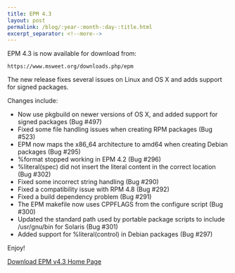 ```yaml
---
title: EPM 4.3
layout: post
permalink: /blog/:year-:month-:day-:title.html
excerpt_separator: <!--more-->
---
```


EPM 4.3 is now available for download from:

    https://www.msweet.org/downloads.php/epm

The new release fixes several issues on Linux and OS X and adds support for signed packages.

<!--more-->
Changes include:

- Now use pkgbuild on newer versions of OS X, and added support for signed packages (Bug #497)
- Fixed some file handling issues when creating RPM packages (Bug #523)
- EPM now maps the x86_64 architecture to amd64 when creating Debian packages (Bug #295)
- %format stopped working in EPM 4.2 (Bug #296)
- %literal(spec) did not insert the literal content in the correct location (Bug #302)
- Fixed some incorrect string handling (Bug #290)
- Fixed a compatibility issue with RPM 4.8 (Bug #292)
- Fixed a build dependency problem (Bug #291)
- The EPM makefile now uses CPPFLAGS from the configure script (Bug #300)
- Updated the standard path used by portable package scripts to include /usr/gnu/bin for Solaris (Bug #301)
- Added support for %literal(control) in Debian packages (Bug #297)

Enjoy!

<a class="btn btn-primary" href="https://github.com/michaelrsweet/epm/releases/tag/v4.3">Download EPM v4.3 <span class="glyphicon glyphicon-download-alt" aria-hidden="true"></span></a>
<a class="btn btn-default" href="/epm/index.html">Home Page <span class="glyphicon glyphicon-home" aria-hidden="true"></span></a>
